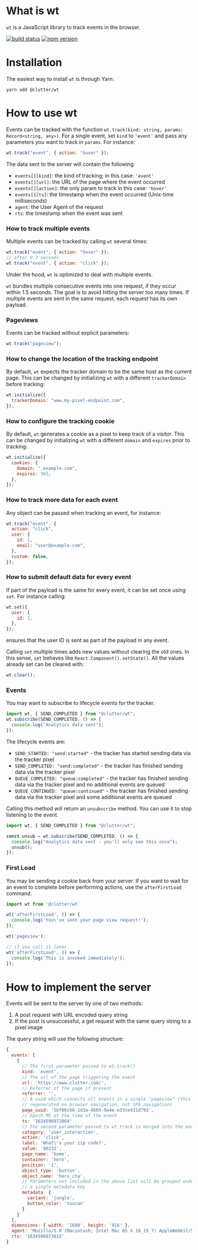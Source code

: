 # What is wt

`wt` is a JavaScript library to track events in the browser.

[![build status](https://img.shields.io/circleci/project/github/clutter/wt-client.svg)](https://circleci.com/gh/clutter/wt-client)
[![npm version](https://img.shields.io/npm/v/@clutter/wt.svg?style=flat-square)](https://www.npmjs.com/package/@clutter/wt)

# Installation

The easiest way to install `wt` is through Yarn:

```
yarn add @clutter/wt
```

# How to use wt

Events can be tracked with the function `wt.track(kind: string, params: Record<string, any>)`.
For a single event, set `kind` to `'event'` and pass any parameters you want to track in `params`.
For instance:

```js
wt.track("event", { action: "hover" });
```

The data sent to the server will contain the following:

- `events[][kind]`: the kind of tracking; in this case: `'event'`
- `events[][url]`: the URL of the page where the event occurred
- `events[][action]`: the only param to track in this case: `'hover'`
- `events[][ts]`: the timestamp when the event occurred (Unix-time milliseconds)
- `agent`: the User Agent of the request
- `rts`: the timestamp when the event was sent

### How to track multiple events

Multiple events can be tracked by calling `wt` several times:

```js
wt.track("event", { action: "hover" });
// after 0.2 seconds
wt.track("event", { action: "click" });
```

Under the hood, `wt` is optimized to deal with multiple events.

`wt` bundles multiple consecutive events into one request, if they occur within 1.5 seconds.
The goal is to avoid hitting the server too many times.
If multiple events are sent in the same request, each request has its own payload.

### Pageviews

Events can be tracked without explicit parameters:

```js
wt.track("pageview");
```

### How to change the location of the tracking endpoint

By default, `wt` expects the tracker domain to be the same host as the current page.
This can be changed by initializing `wt` with a different `trackerDomain` before tracking:

```js
wt.initialize({
  trackerDomain: "www.my-pixel-endpoint.com",
});
```

### How to configure the tracking cookie

By default, `wt` generates a cookie as a pixel to keep track of a visitor.
This can be changed by initializing `wt` with a different `domain` and `expires` prior to tracking:

```js
wt.initialize({
  cookies: {
    domain: ".example.com",
    expires: 365,
  },
});
```

### How to track more data for each event

Any object can be passed when tracking an event, for instance:

```js
wt.track("event", {
  action: "click",
  user: {
    id: 1,
    email: "user@example.com",
  },
  custom: false,
});
```

### How to submit default data for every event

If part of the payload is the same for every event, it can be set once using `set`. For instance calling:

```js
wt.set({
  user: {
    id: 1,
  },
});
```

ensures that the user ID is sent as part of the payload in any event.

Calling `set` multiple times adds new values without clearing the old ones.
In this sense, `set` behaves like `React.Component().setState()`.
All the values already set can be cleared with:

```js
wt.clear();
```

### Events

You may want to subscribe to lifecycle events for the tracker.

```js
import wt, { SEND_COMPLETED } from "@clutter/wt";
wt.subscribe(SEND_COMPLETED, () => {
  console.log("Analytics data sent");
});
```

The lifecycle events are:

- `SEND_STARTED: "send:started"` - the tracker has started sending data via the tracker pixel
- `SEND_COMPLETED: "send:completed"` - the tracker has finished sending data via the tracker pixel
- `QUEUE_COMPLETED: "queue:completed"` - the tracker has finished sending data via the tracker pixel and no additional events are queued
- `QUEUE_CONTINUED: "queue:continued"` - the tracker has finished sending data via the tracker pixel and some additional events are queued

Calling this method will return an `unsubscribe` method. You can use it to stop listening to the event.

```js
import wt, { SEND_COMPLETED } from "@clutter/wt";

const unsub = wt.subscribe(SEND_COMPLETED, () => {
  console.log("Analytics data sent - you'll only see this once");
  unsub();
});
```

### First Load

You may be sending a cookie back from your server. If you want to wait for an event to complete before performing actions, use the `afterFirstLoad` command.

```js
import wt from '@clutter/wt'

wt('afterFirstLoad', () => {
  console.log('You\'ve sent your page view request!');
});

wt('pageview');

// if you call it later
wt('afterFirstLoad', () => {
  console.log('This is invoked immediately');
});

```

# How to implement the server

Events will be sent to the server by one of two methods:

1. A post request with URL encoded query string
2. If the post is unsuccessful, a get request with the same query string to a pixel image

The query string will use the following structure:

```js
{
  events: [
    {
      // The first parameter passed to wt.track()
      kind: 'event',
      // The url of the page triggering the event
      url: 'https://www.clutter.com/',
      // Referrer of the page if present
      referrer: '',
      // A uuid which connects all events in a single "pageview" (this is only
      // regenerated on browser navigation, not SPA navigation)
      page_uuid: '5bf86c66-1d3a-4b69-9a4e-e33ce421d791',
      // Epoch MS at the time of the event
      ts: '1634596872864'
      // The second parameter passed to wt.track is merged into the event
      category: 'user_interaction',
      action: 'click',
      label: 'What\'s your zip code?',
      value: '90232',
      page_name: 'home',
      container: 'hero',
      position: '1',
      object_type: 'button',
      object_name: 'hero_cta',
      // Parameters not included in the above list will be grouped under
      // a single metadata key
      metadata: {
        variant: 'jungle',
        button_color: 'toucan'
      }
    }
  ],
  dimensions: { width: '1680', height: '916' },
  agent: 'Mozilla/5.0 (Macintosh; Intel Mac OS X 10_15_7) AppleWebKit/537.36 (KHTML, like Gecko) Chrome/94.0.4606.71 Safari/537.36',
  rts: '1634596873615'
}
```
